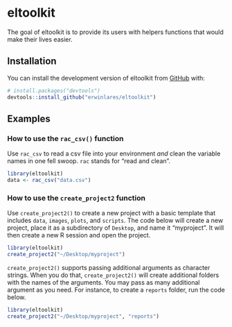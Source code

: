 
<!-- README.md is generated from README.Rmd. Please edit that file -->

# eltoolkit

<!-- badges: start -->
<!-- badges: end -->

The goal of eltoolkit is to provide its users with helpers functions
that would make their lives easier.

## Installation

You can install the development version of eltoolkit from
[GitHub](https://github.com/) with:

``` r
# install.packages("devtools")
devtools::install_github("erwinlares/eltoolkit")
```

## Examples

### How to use the `rac_csv()` function

Use `rac_csv` to read a csv file into your environment *and* clean the
variable names in one fell swoop. `rac` stands for “read and clean”.

``` r
library(eltoolkit)
data <- rac_csv("data.csv")
```

### How to use the `create_project2` function

Use `create_project2()` to create a new project with a basic template
that includes `data`, `images`, `plots`, and `scripts`. The code below
will create a new project, place it as a subdirectory of `Desktop`, and
name it “myproject”. It will then create a new R session and open the
project.

``` r
library(eltoolkit)
create_project2("~/Desktop/myproject")
```

`create_project2()` supports passing additional arguments as character
strings. When you do that, `create_project2()` will create additional
folders with the names of the arguments. You may pass as many additional
argument as you need. For instance, to create a `reports` folder, run
the code below.

``` r
library(eltoolkit)
create_project2("~/Desktop/myproject", "reports")
```

